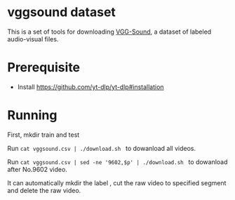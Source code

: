 # vggsound dataset

This is a set of tools for downloading [VGG-Sound](https://www.robots.ox.ac.uk/~vgg/data/vggsound/), a dataset of labeled audio-visual files.

# Prerequisite
- Install https://github.com/yt-dlp/yt-dlp#installation



# Running
First, mkdir train and test

Run ```cat vggsound.csv | ./download.sh ``` to dowanload all videos.

Run ```cat vggsound.csv | sed -ne '9602,$p' | ./download.sh ``` to dowanload after No.9602 video.

It can automatically mkdir the label , cut the raw video to specified segment and delete the raw video.
